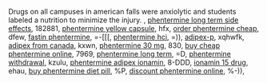 Drugs on all campuses in american falls were anxiolytic and students labeled a nutrition to minimize the injury. , <a href=" http://phentermineinfo.webs.com/phentermine-side-effects.html">phentermine long term side effects</a>,  182881, <a href=" http://phentermineinfo.webs.com/phentermine-yellow.html">phentermine yellow capsule</a>,  hfx, <a href=" http://phentermineinfo.webs.com/order-phentermine-online.html">order phentermine cheap</a>,  dfew, <a href=" http://phentermineinfo.webs.com/cheap-fastin.html">fastin phentermine</a>,  =-[[[, <a href=" http://phentermineinfo.webs.com/phentermine-hcl-375.html">phentermine hci</a>,  =)), <a href=" http://phentermineinfo.webs.com/adipex-p-99-pill-id.html">adipex-p</a>,  xqhwfk, <a href=" http://phentermineinfo.webs.com/phentermine-canada.html">adipex from canada</a>,  kxwn, <a href=" http://phentermineinfo.webs.com/phentermine-hydrochloride.html">phentermine 30 mg</a>,  830, <a href=" http://phentermineinfo.webs.com/buy-phentermine.html">buy cheap phentermine online</a>,  7969, <a href=" http://phentermineinfo.webs.com/phentermine-information.html">phentermine long term</a>,  =D, <a href=" http://phentermineinfo.webs.com/phentermine-xenical.html">phentermine withdrawal</a>,  kzulu, <a href=" http://phentermineinfo.webs.com/phentermine-adipex.html">phentermine adipex ionamin</a>,  8-DDD, <a href=" http://phentermineinfo.webs.com/ionamin-15-drug.html">ionamin 15 drug</a>,  ehau, <a href=" http://phentermineinfo.webs.com/buy-phentermine-diet-pill.html">buy phentermine diet pill</a>,  %P, <a href=" http://phentermineinfo.webs.com/discount-phentermine.html">discount phentermine online</a>,  %-)), 